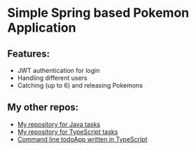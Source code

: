# Simple Spring based Pokemon Application
<h2>Features:</h2>
<ul>
  <li>
    JWT authentication for login
  </li>
  <li>
    Handling different users
  </li>
  <li>
    Catching (up to 6) and releasing Pokemons
  </li>
</ul>


<h2>My other repos:</h2>
<ul>
  <li>
    <a href="https://github.com/green-fox-academy/takacscsaba">My repository for Java tasks</a>
  </li>
  <li>
    <a href="https://github.com/takacscsaba/typescript-foundation">My repository for TypeScript tasks</a>
  </li>
  <li>
    <a href="https://github.com/takacscsaba/todo-app-typescript">Command line todoApp written in TypeScript</a>
  </li>
</ul>
